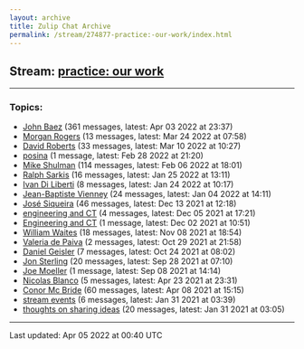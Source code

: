 ```yaml
---
layout: archive
title: Zulip Chat Archive
permalink: /stream/274877-practice:-our-work/index.html
---
```


## Stream: [practice: our work](https://mattecapu.github.io/ct-zulip-archive/stream/274877-practice:-our-work/index.html)
---

### Topics:

* [John Baez](topic/topic_John.20Baez.html) (361 messages, latest: Apr 03 2022 at 23:37)
* [Morgan Rogers](topic/topic_Morgan.20Rogers.html) (13 messages, latest: Mar 24 2022 at 07:58)
* [David Roberts](topic/topic_David.20Roberts.html) (33 messages, latest: Mar 10 2022 at 10:27)
* [posina](topic/topic_posina.html) (1 message, latest: Feb 28 2022 at 21:20)
* [Mike Shulman](topic/topic_Mike.20Shulman.html) (114 messages, latest: Feb 06 2022 at 18:01)
* [Ralph Sarkis](topic/topic_Ralph.20Sarkis.html) (16 messages, latest: Jan 25 2022 at 13:11)
* [Ivan Di Liberti](topic/topic_Ivan.20Di.20Liberti.html) (8 messages, latest: Jan 24 2022 at 10:17)
* [Jean-Baptiste Vienney](topic/topic_Jean-Baptiste.20Vienney.html) (24 messages, latest: Jan 04 2022 at 14:11)
* [José Siqueira](topic/topic_Jos.C3.A9.20Siqueira.html) (46 messages, latest: Dec 13 2021 at 12:18)
* [engineering and CT](topic/topic_engineering.20and.20CT.html) (4 messages, latest: Dec 05 2021 at 17:21)
* [Engineering and CT](topic/topic_Engineering.20and.20CT.html) (1 message, latest: Dec 02 2021 at 10:51)
* [William Waites](topic/topic_William.20Waites.html) (18 messages, latest: Nov 08 2021 at 18:54)
* [Valeria de Paiva](topic/topic_Valeria.20de.20Paiva.html) (2 messages, latest: Oct 29 2021 at 21:58)
* [Daniel Geisler](topic/topic_Daniel.20Geisler.html) (7 messages, latest: Oct 24 2021 at 08:02)
* [Jon Sterling](topic/topic_Jon.20Sterling.html) (20 messages, latest: Sep 28 2021 at 07:10)
* [Joe Moeller](topic/topic_Joe.20Moeller.html) (1 message, latest: Sep 08 2021 at 14:14)
* [Nicolas Blanco](topic/topic_Nicolas.20Blanco.html) (5 messages, latest: Apr 23 2021 at 23:31)
* [Conor Mc Bride](topic/topic_Conor.20Mc.20Bride.html) (60 messages, latest: Apr 08 2021 at 15:15)
* [stream events](topic/topic_stream.20events.html) (6 messages, latest: Jan 31 2021 at 03:39)
* [thoughts on sharing ideas](topic/topic_thoughts.20on.20sharing.20ideas.html) (20 messages, latest: Jan 31 2021 at 03:05)

<hr><p>Last updated: Apr 05 2022 at 00:40 UTC</p>